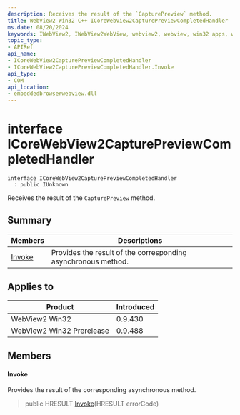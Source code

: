 ```yaml
---
description: Receives the result of the `CapturePreview` method.
title: WebView2 Win32 C++ ICoreWebView2CapturePreviewCompletedHandler
ms.date: 08/20/2024
keywords: IWebView2, IWebView2WebView, webview2, webview, win32 apps, win32, edge, ICoreWebView2, ICoreWebView2Controller, browser control, edge html, ICoreWebView2CapturePreviewCompletedHandler
topic_type: 
- APIRef
api_name:
- ICoreWebView2CapturePreviewCompletedHandler
- ICoreWebView2CapturePreviewCompletedHandler.Invoke
api_type:
- COM
api_location:
- embeddedbrowserwebview.dll
---
```


# interface ICoreWebView2CapturePreviewCompletedHandler

```
interface ICoreWebView2CapturePreviewCompletedHandler
  : public IUnknown
```

Receives the result of the `CapturePreview` method.

## Summary

 Members                        | Descriptions
--------------------------------|---------------------------------------------
[Invoke](#invoke) | Provides the result of the corresponding asynchronous method.

## Applies to

Product                         | Introduced
--------------------------------|---------------------------------------------
WebView2 Win32            |    0.9.430
WebView2 Win32 Prerelease |    0.9.488

## Members

#### Invoke

Provides the result of the corresponding asynchronous method.

> public HRESULT [Invoke](#invoke)(HRESULT errorCode)

